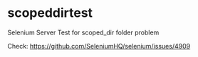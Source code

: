 # scopeddirtest
Selenium Server Test for scoped_dir folder problem

Check: https://github.com/SeleniumHQ/selenium/issues/4909